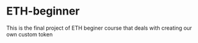 # ETH-beginner
This is the final project of ETH beginer course that deals with creating our own custom token
